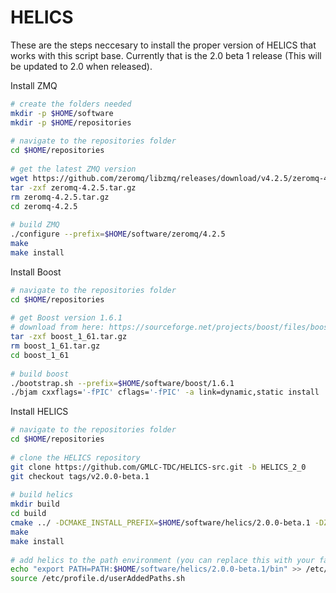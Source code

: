HELICS
======

These are the steps neccesary to install the proper version of HELICS that works with this script base. Currently that is the 2.0 beta 1 release (This will be updated to 2.0 when released).

Install ZMQ

``` bash	
# create the folders needed 
mkdir -p $HOME/software
mkdir -p $HOME/repositories
	
# navigate to the repositories folder
cd $HOME/repositories
	
# get the latest ZMQ version
wget https://github.com/zeromq/libzmq/releases/download/v4.2.5/zeromq-4.2.5.tar.gz
tar -zxf zeromq-4.2.5.tar.gz
rm zeromq-4.2.5.tar.gz
cd zeromq-4.2.5 
	
# build ZMQ
./configure --prefix=$HOME/software/zeromq/4.2.5
make
make install
```

Install Boost

``` bash	
# navigate to the repositories folder
cd $HOME/repositories
	
# get Boost version 1.6.1 
# download from here: https://sourceforge.net/projects/boost/files/boost/1.61.0/
tar -zxf boost_1_61.tar.gz
rm boost_1_61.tar.gz
cd boost_1_61
	
# build boost 
./bootstrap.sh --prefix=$HOME/software/boost/1.6.1
./bjam cxxflags='-fPIC' cflags='-fPIC' -a link=dynamic,static install
``` 

Install HELICS

``` bash	
# navigate to the repositories folder
cd $HOME/repositories
	
# clone the HELICS repository
git clone https://github.com/GMLC-TDC/HELICS-src.git -b HELICS_2_0
git checkout tags/v2.0.0-beta.1
	
# build helics
mkdir build
cd build
cmake ../ -DCMAKE_INSTALL_PREFIX=$HOME/software/helics/2.0.0-beta.1 -DZeroMQ_ROOT_DIR=$HOME/software/zeromq/4.2.5 -DBOOST_ROOT=$HOME/software/boost/1.6.1
make 
make install
	
# add helics to the path environment (you can replace this with your favorite way to do this)
echo "export PATH=PATH:$HOME/software/helics/2.0.0-beta.1/bin" >> /etc/profile.d/userAddedPaths.sh
source /etc/profile.d/userAddedPaths.sh
```

